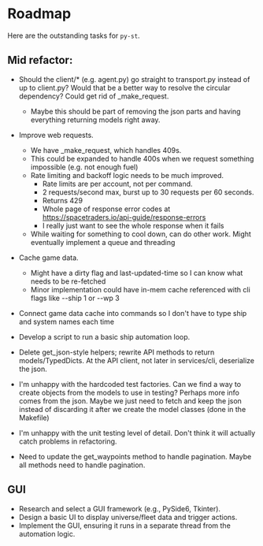 # Roadmap

Here are the outstanding tasks for `py-st`.

## Mid refactor:
- Should the client/* (e.g. agent.py) go straight to transport.py instead of up to client.py? Would that be a better way to resolve the circular dependency? Could get rid of _make_request.
  - Maybe this should be part of removing the json parts and having everything returning models right away.

- Improve web requests.
  - We have _make_request, which handles 409s.
  - This could be expanded to handle 400s when we request something impossible (e.g. not enough fuel)
  - Rate limiting and backoff logic needs to be much improved.
    - Rate limits are per account, not per command.
    - 2 requests/second max, burst up to 30 requests per 60 seconds.
    - Returns 429
    - Whole page of response error codes at https://spacetraders.io/api-guide/response-errors
    - I really just want to see the whole response when it fails
  - While waiting for something to cool down, can do other work. Might eventually implement a queue and threading
- Cache game data.
  - Might have a dirty flag and last-updated-time so I can know what needs to be re-fetched
  - Minor implementation could have in-mem cache referenced with cli flags like --ship 1 or --wp 3
- Connect game data cache into commands so I don't have to type ship and system names each time
- Develop a script to run a basic ship automation loop.
- Delete get_json-style helpers; rewrite API methods to return models/TypedDicts. At the API client, not later in services/cli, deserialize the json.
- I'm unhappy with the hardcoded test factories. Can we find a way to create objects from the models to use in testing? Perhaps more info comes from the json. Maybe we just need to fetch and keep the json instead of discarding it after we create the model classes (done in the Makefile)
- I'm unhappy with the unit testing level of detail. Don't think it will actually catch problems in refactoring.
- Need to update the get_waypoints method to handle pagination. Maybe all methods need to handle pagination.

## GUI
- Research and select a GUI framework (e.g., PySide6, Tkinter).
- Design a basic UI to display universe/fleet data and trigger actions.
- Implement the GUI, ensuring it runs in a separate thread from the automation logic.
